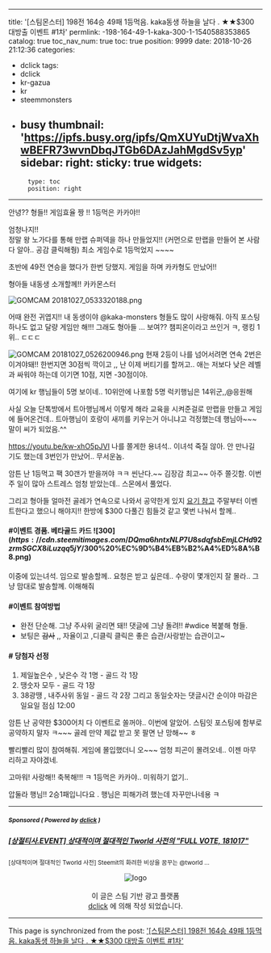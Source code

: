 
---
title: '[스팀몬스터]  198전 164승 49패 1등먹음.    kaka동생 하늘을 날다 .  ★★$300 대방출 이벤트 #1차'
permlink: -198-164-49-1-kaka-300-1-1540588353865
catalog: true
toc_nav_num: true
toc: true
position: 9999
date: 2018-10-26 21:12:36
categories:
- dclick
tags:
- dclick
- kr-gazua
- kr
- steemmonsters
- busy
thumbnail: 'https://ipfs.busy.org/ipfs/QmXUYuDtjWvaXhwBEFR73wvnDbqJTGb6DAzJahMgdSv5yp'
sidebar:
    right:
        sticky: true
widgets:
    -
        type: toc
        position: right
---


안녕?? 형들!!  게임효율 짱 !!  1등먹은 카카야!!

엄청나지!!   
정말 왕 노가다를 통해 만랩 슈퍼덱을 하나 만들었지!!
(커먼으로 만랩을 만들어 본 사람 다 알아.. 공감 클릭해줭)
최소 게임수로 1등먹었지 ~~~~

초반에 49전 연승을 했다가 한번 당했지. 
게임을 하며 카카형도  만났어!!

형아들 내동생 소개할께!! 카카몬스터

![GOMCAM 20181027_0533320188.png](https://ipfs.busy.org/ipfs/QmXUYuDtjWvaXhwBEFR73wvnDbqJTGb6DAzJahMgdSv5yp)

어때 완전 귀엽지!! 내 동생이야
@kaka-monsters 형들도 많이 사랑해줘.
아직 포스팅 하나도 없고 달량 게임만 해!!!
그래도 형아들 ... 보여??  챔피온이라고 쓰인거 ㅋ,  랭킹 1위.. ㄷㄷㄷ

![GOMCAM 20181027_0526200946.png](https://ipfs.busy.org/ipfs/QmXFMGrhfoWi5jq8djA3GUYD3FJisfbwaX8HZsfgNuifee)
현재 2등이 나를 넘어서려면 연속 2번은 이겨야돼!! 
한번지면 30점씩 깍이고 ,, 난 이제  버티기를 할꺼고..
애는 저보다 낮은 레벨과 싸워야 하는데 이기면 10점, 지면 -30점이야.

여기에  kr 행님들이 5명 보이네.. 10위안에  나포함 5명
럭키행님은 14위군,,@응원해

사실 오늘 단톡방에서 트아행님께서 이렇게 해라 교육을 시켜준걸로
만랩을 만들고 게임에 들어온건데.. 
트아행님이 호랑이 새끼를 키우는거 아니냐고 걱정했는데
행님아~~~ 말이 씨가 되었음.^^

https://youtu.be/kw-xhO5pJVI
나를 쫄게한 용녀석.. 이녀석 죽질 않아. 
안 만나길 기도 했는데 3번인가 만났어.. 무서운놈.

암튼 난 1등먹고 팩 30갠가 받을꺼야 ㅋㅋ
씬난다.~~ 김장감 최고~~ 아주 쫄깃함.
이번주 일이 많아 스트레스 엄청 받았는데.. 
스몬에서 풀었다.

그리고 형아들 얼마전 골레가 연속으로 나와서 공약한게 있지
[요기 참고](https://steemit.com/dclick/@kibumh/--1540395491248)
주말부터 이벤트한다고 했으니 해야지!!
한방에 $300 다풀긴 힘들것 같고 몇번 나눠서 할께..

#### #이벤트 경품. 베타골드 카드 ![$300](https://cdn.steemitimages.com/DQma6hntxNLP7U8sdqfsbEmjLCHd92zrmSGCX8iLuzqq5jY/$300%20%EC%9D%B4%EB%B2%A4%ED%8A%B8.png)
이중에 있는녀석.  임으로 발송할께.. 요청은 받고 싶은데..
수량이 몇개인지 잘 몰라.. 그냥 맘대로 발송할께. 이해해줘

#### #이벤트 참여방법
- 완전 단순해. 그냥 주사위 굴리면 돼!!  댓글에 그냥 돌려!! #wdice 복붙해 형들.
- 보팅은 ~~감사~~ ,, 자율이고 ,디클릭 클릭은 좋은 습관/사랑받는 습관이고~

#### # 당첨자 선정
1. 제일높은수 , 낮은수 각 1명 - 골드 각 1장
2. 땡숫자 모두 - 골드 각 1장
3. 38광땡 , 내주사위 동일 - 골드 각 2장
그리고 동일숫자는  댓글시간 순이야
마감은 일요일 점심 12:00 

암튼 난 공약한 $300어치 다 이벤트로 쏠꺼야..
이번에 알았어. 스팀잇 포스팅에 함부로 공약하지 말자 ㅋ~~~
골레 만약 제값 받고 못 팔면 난 망해~~ ㅎ

빨리빨리 많이 참여해줘.
게임에 몰입했더니 오~~~ 엄청 피곤이 몰려오네.. 
이젠 마무리하고 자야겠네.

고마워! 사랑해!! 축복해!!!
ㅋ 1등먹은 카카야.. 미워하기 없기..

압둘라 행님!! 2승1패입니다요 . 
행님은 피해가려 했는데 자꾸만나네용 ㅋ
***
#####  <sub> **Sponsored ( Powered by [dclick](https://www.dclick.io) )** </sub>
##### [[상절티사.EVENT] 상대적이며 절대적인 Tworld 사전의 "FULL VOTE, 181017" ](https://api.dclick.io/v1/c?x=eyJhbGciOiJIUzI1NiIsInR5cCI6IkpXVCJ9.eyJjIjoia2lidW1oIiwicyI6Ii0xOTgtMTY0LTQ5LTEta2FrYS0zMDAtMS0xNTQwNTg4MzUzODY1IiwiYSI6WzE0M10sInVybCI6Imh0dHBzOi8vc3RlZW1pdC5jb20vZGNsaWNrL0B0d29ybGQvZXZlbnQtdHdvcmxkLWZ1bGwtdm90ZS0xODEwMTctLTE1Mzk3NTk3OTgwMzYiLCJpYXQiOjE1NDA1ODgzNTMsImV4cCI6MTg1NTk0ODM1M30._r-ssKS_iIUQ9kgLMk-z602F0KqcwX3Z4aVbY--C0nE)
<sup>[상대적이며 절대적인 Tworld 사전] Steemit의 화려한 비상을 꿈꾸는 @tworld ...</sup>
<br><center>![logo](https://steemitimages.com/200x100/https://cdn.steemitimages.com/DQmbjkrc5UT4GgZXygAnS3mLrboAy7Y8gr7R7guB8HG3f5n/logopad500.png)<br><br>이 글은 스팀 기반 광고 플랫폼<br>[dclick](https://www.dclick.io) 에 의해 작성 되었습니다.</center>

- - -

This page is synchronized from the post: ['[스팀몬스터]  198전 164승 49패 1등먹음.    kaka동생 하늘을 날다 .  ★★$300 대방출 이벤트 #1차'](https://steemit.com/@kibumh/-198-164-49-1-kaka-300-1-1540588353865)
